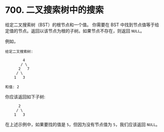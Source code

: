 # 700. 二叉搜索树中的搜索

给定二叉搜索树（BST）的根节点和一个值。 你需要在 BST 中找到节点值等于给定值的节点。返回以该节点为根的子树。如果节点不存在，则返回 `NULL`。

例如，

```()
给定二叉搜索树:

        4
       / \
      2   7
     / \
    1   3

和值: 2
```

你应该返回如下子树:

```()
      2
     / \
    1   3
```

在上述示例中，如果要找的值是 `5`，但因为没有节点值为 `5`，我们应该返回 `NULL`。
